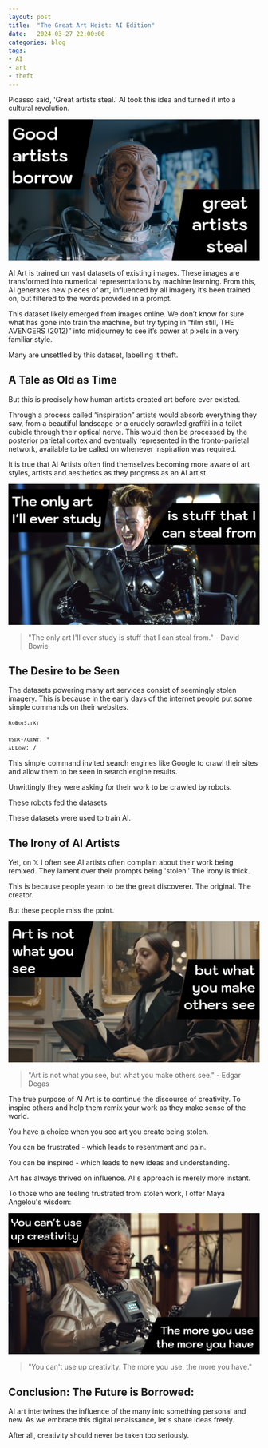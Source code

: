```yaml
---
layout: post
title:  "The Great Art Heist: AI Edition"
date:   2024-03-27 22:00:00
categories: blog
tags:
- AI
- art
- theft
---
```


Picasso said, 'Great artists steal.' AI took this idea and turned it into a cultural revolution.

![Picasso as a robot saying "Good artists borrow, great artists steal"](/assets/picasso-quote.png)

AI Art is trained on vast datasets of existing images. These images are transformed into numerical representations by machine learning. From this, AI generates new pieces of art, influenced by all imagery it’s been trained on, but filtered to the words provided in a prompt.
<!--break-->


This dataset likely emerged from images online. We don’t know for sure what has gone into train the machine, but try typing in “film still, THE AVENGERS (2012)” into midjourney to see it’s power at pixels in a very familiar style.

Many are unsettled by this dataset, labelling it theft.

## A Tale as Old as Time

But this is precisely how human artists created art before ever existed.

Through a process called “inspiration” artists would absorb everything they saw, from a beautiful landscape or a crudely scrawled graffiti in a toilet cubicle through their optical nerve. This would then be processed by the posterior parietal cortex and eventually represented in the fronto-parietal network, available to be called on whenever inspiration was required.

It is true that AI Artists often find themselves becoming more aware of art styles, artists and aesthetics as they progress as an AI artist.

![David Bowie as a robot saying "The only art I'll ever study is stuff that I can steal from."](/assets/bowie-quote.png)

> "The only art I'll ever study is stuff that I can steal from." - David Bowie

## The Desire to be Seen

The datasets powering many art services consist of seemingly stolen imagery. This is because in the early days of the internet people put some simple commands on their websites.

```
ʀᴏʙᴏᴛꜱ.ᴛxᴛ

ᴜꜱᴇʀ-ᴀɢᴇɴᴛ: *
ᴀʟʟᴏᴡ: /
```

This simple command invited search engines like Google to crawl their sites and allow them to be seen in search engine results.

Unwittingly they were asking for their work to be crawled by robots.

These robots fed the datasets.

These datasets were used to train AI.

## The Irony of AI Artists

Yet, on 𝕏 I often see AI artists often complain about their work being remixed. They lament over their prompts being 'stolen.' The irony is thick.

This is because people yearn to be the great discoverer. The original. The creator.

But these people miss the point.

![Edgar Degas as a robot saying "Art is not what you see, but what you make others see."](/assets/degas-quote.png)

> "Art is not what you see, but what you make others see." - Edgar Degas 

The true purpose of AI Art is to continue the discourse of creativity. To inspire others and help them remix your work as they make sense of the world.

You have a choice when you see art you create being stolen.

You can be frustrated - which leads to resentment and pain.

You can be inspired - which leads to new ideas and understanding.

Art has always thrived on influence. AI's approach is merely more instant.

To those who are feeling frustrated from stolen work, I offer Maya Angelou's wisdom: 

![ Maya Angelou as a robot saying "You can't use up creativity. The more you use, the more you have."](/assets/angelou-quote.png)

> "You can't use up creativity. The more you use, the more you have."

## Conclusion: The Future is Borrowed:

AI art intertwines the influence of the many into something personal and new. As we embrace this digital renaissance, let's share ideas freely. 

After all, creativity should never be taken too seriously.



